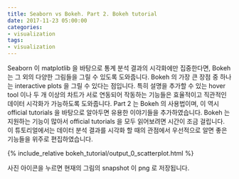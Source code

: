 ```yaml
---
title: Seaborn vs Bokeh. Part 2. Bokeh tutorial
date: 2017-11-23 05:00:00
categories:
- visualization
tags:
- visualization
---
```


Seaborn 이 matplotlib 을 바탕으로 통계 분석 결과의 시각화에만 집중한다면, Bokeh 는 그 외의 다양한 그림들을 그릴 수 있도록 도와줍니다. Bokeh 의 가장 큰 장점 중 하나는 interactive plots 을 그릴 수 있다는 점입니다. 특히 설명을 추가할 수 있는 hover tool 이나 두 개 이상의 차트가 서로 연동되어 작동하는 기능들은 효율적이고 직관적인 데이터 시각화가 가능하도록 도와줍니다. Part 2 는 Bokeh 의 사용법이며, 이 역시 official tutorials 을 바탕으로 알아두면 유용한 이야기들을 추가하였습니다. Bokeh 는 지원하는 기능이 많아서 official tutorials 을 모두 읽어보려면 시간이 조금 걸립니다. 이 튜토리얼에서는 데이터 분석 결과를 시각화 할 때의 관점에서 우선적으로 알면 좋은 기능들을 위주로 편집하였습니다.



{% include_relative bokeh_tutorial/output_0_scatterplot.html %}

사진 아이콘을 누르면 현재의 그림의 snapshot 이 png 로 저장됩니다.

